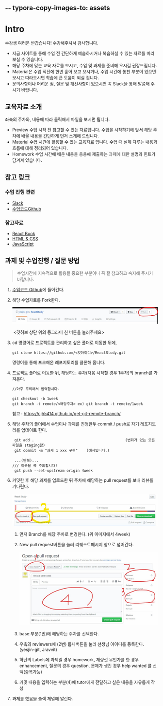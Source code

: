 --
typora-copy-images-to: assets
---

# Intro

수강생 여러분 반갑습니다! 수강해주셔서 감사합니다.

* 지금 사이트를 통해 수업 전 간단하게 예습하시거나 복습하실 수 있는 자료를 미리 보실 수 있습니다.  
* 해당 주차에 맞는 교육 자료를 보시고, 수업 및 과제를 준비해 오시길 권장드립니다. 
* Material은 수업 직전에 한번 훑어 보고 오시거나, 수업 시간에 놓친 부분이 있으면 보시고 따라오시면 학습에 큰 도움이 되실 겁니다.
* 문의사항이나 어려운 점, 질문 및 개선사항이 있으시면 꼭 Slack을 통해 말씀해 주시기 바랍니다.

## 교육자료 소개

좌측의 주차와, 내용에 따라 클릭해서 파일을 보시면 됩니다.

* Preview
수업 시작 전 참고할 수 있는 자료입니다. 수업을 시작하기에 앞서 해당 주차에 배울 내용을 간단하게 먼저 소개해 드립니다.
* Material
수업 시간에 활용할 수 있는 교육자료 입니다. 수업 때 실제 다루는 내용과 흐름에 대해 
 정리되어 있습니다.
* Homework
수업 시간에 배운 내용을 응용해 제출하는 과제에 대한 설명과 힌트가 담겨져 있습니다.


## 참고 링크

### 수업 진행 관련
* [Slack](https://1t7-react.slack.com/)
* [수업코드Github](https://github.com/yesjin-git/ReactStudy)

### 참고자료
* [React Book](http://www.realhanbit.co.kr/books/87/pages/974/preview)
* [HTML & CSS](https://www.inflearn.com/course/html-css-%EA%B0%95%EC%A2%8C/)
* [JavaScript](https://programmers.co.kr/learn/courses/3)

## 과제 및 수업진행 / 질문 방법

> 수업시간에 지속적으로 활용될 중요한 부분이니 꼭 잘 참고하고 숙지해 주시기 바랍니다.

1. [수업코드 Github](https://github.com/yesjin-git/ReactStudy)에 들어간다.

2. 해당 수업자료를 Fork한다. 

    ![Image](./assets/Fork.jpg)

    ​	<깃허브 상단 위의 동그라미 친 버튼을 눌러주세요>

3. cd 명령어로 프로젝트를 관리하고 싶은 폴더로 이동한 뒤에,

     ````console
     git clone https://github.com/<깃아이디>/ReactStudy.git
     ````

     명령어를 통해 포크해온 레포지토리를 클론해 옵니다.

4. 프로젝트 폴더로 이동한 뒤, 해당하는 주차(처음 시작할 경우 1주차)의 branch를 가져온다.

    ```console
    //아주 주의해서 입력합시다.
    
    git checkout -b 1week
    git branch -t remote/<해당주차> ex) git branch -t remote/1week
    ```

    참고 : https://cjh5414.github.io/get-git-remote-branch/

5. 해당 주차의 폴더에서 수업이나 과제를 진행한두 commit / push로 자기 레포지토리를 업데이트 한다. 

    ```console
     git add . 											(변화가 있는 모든 파일을 staging함)
     git commit -m "과제 1 xxx 구현"	(예시입니다.)
     
     ...(반복)...
    /// 이곳을 꼭 주의합시다! 
     git push --set-upstream origin 4week
    ```

6. 커밋한 후 해당 과제를 업로드한 뒤 주차에 해당하는 pull request를 보내 리뷰를 기다린다.

    ![1547098069951](./assets/pullrequest1.jpg)

    1. 먼저 Branch를 해당 주차로 변경한다. (위 이미지에서 4week)

    2. New pull request버튼을 눌러 리퀘스트메시지 창으로 넘어간다.

       ![1547098402579](./assets/pullrequest2.jpg)

    3. base:부분(1번)에 해당하는 주차를 선택한다.

    4. 우측의 reviewers에 (2번) 톱니버튼을 눌러 선생님 아이디를 등록한다. (yesjin-git, Jravvit)

    5. 하단의 Labels에 과제일 경우 homework, 재량껏 무언가를 한 경우 enhancement, 질문의 경우 question, 문제가 생긴 경우 help wanted 를 선택(중복가능)

    6. 커밋 내용을 입력하는 부분(4)에 tutor에게 전달하고 싶은 내용을 자유롭게 작성

7. 과제를 했음을 슬랙 체널에 알린다.

